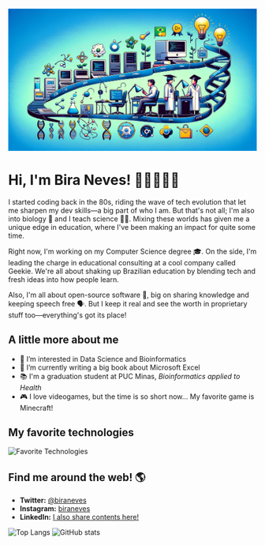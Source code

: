 ![Banner](pictures/github-banner.webp)

# Hi, I'm Bira Neves! 🖖🏻👨🏻‍💻

I started coding back in the 80s, riding the wave of tech evolution that let me sharpen my dev skills—a big part of who I am. But that's not all; I'm also into biology 🧬 and I teach science 👨‍🔬. Mixing these worlds has given me a unique edge in education, where I've been making an impact for quite some time.

Right now, I'm working on my Computer Science degree 🎓. On the side, I'm leading the charge in educational consulting at a cool company called Geekie. We're all about shaking up Brazilian education by blending tech and fresh ideas into how people learn.

Also, I'm all about open-source software 💾, big on sharing knowledge and keeping speech free 🗣️. But I keep it real and see the worth in proprietary stuff too—everything's got its place!

## A little more about me

- 👀 I’m interested in Data Science and Bioinformatics
- 🌱 I’m currently writing a big book about Microsoft Excel
- 📚 I'm a graduation student at PUC Minas, *Bioinformatics applied to Health*
- 🎮 I love videogames, but the time is so short now... My favorite game is Minecraft!

## My favorite technologies

![Favorite Technologies](https://user-images.githubusercontent.com/83148400/175839559-cbb477cf-ba99-4cb5-8740-25290ffca5a1.png)

## Find me around the web! 🌎

- **Twitter:** [@biraneves](https://twitter.com/biraneves)
- **Instagram:** [biraneves](https://instagram.com/biraneves)
- **LinkedIn:** [I also share contents here!](https://www.linkedin.com/in/ubirajara-neves/)


![Top Langs](https://github-readme-stats.vercel.app/api/top-langs/?username=biraneves&theme=vue)
![GitHub stats](https://github-readme-stats.vercel.app/api?username=biraneves&show_icons=true&theme=vue)

